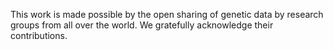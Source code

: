 This work is made possible by the open sharing of genetic data by research groups from all over the world. We gratefully acknowledge their contributions.
